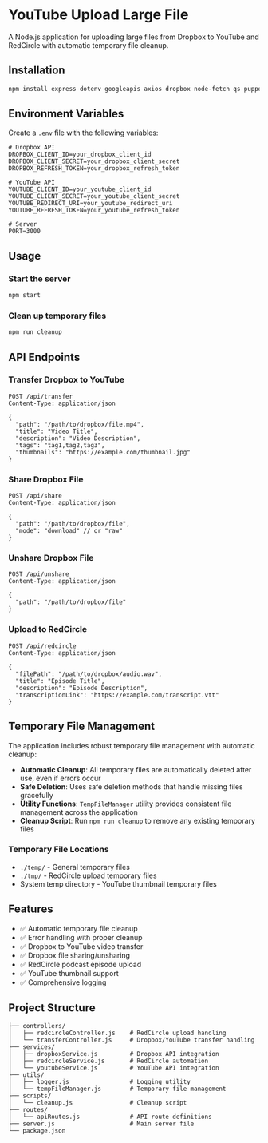 # YouTube Upload Large File

A Node.js application for uploading large files from Dropbox to YouTube and RedCircle with automatic temporary file cleanup.

## Installation

```bash
npm install express dotenv googleapis axios dropbox node-fetch qs puppeteer
```

## Environment Variables

Create a `.env` file with the following variables:

```env
# Dropbox API
DROPBOX_CLIENT_ID=your_dropbox_client_id
DROPBOX_CLIENT_SECRET=your_dropbox_client_secret
DROPBOX_REFRESH_TOKEN=your_dropbox_refresh_token

# YouTube API
YOUTUBE_CLIENT_ID=your_youtube_client_id
YOUTUBE_CLIENT_SECRET=your_youtube_client_secret
YOUTUBE_REDIRECT_URI=your_youtube_redirect_uri
YOUTUBE_REFRESH_TOKEN=your_youtube_refresh_token

# Server
PORT=3000
```

## Usage

### Start the server
```bash
npm start
```

### Clean up temporary files
```bash
npm run cleanup
```

## API Endpoints

### Transfer Dropbox to YouTube
```http
POST /api/transfer
Content-Type: application/json

{
  "path": "/path/to/dropbox/file.mp4",
  "title": "Video Title",
  "description": "Video Description",
  "tags": "tag1,tag2,tag3",
  "thumbnails": "https://example.com/thumbnail.jpg"
}
```

### Share Dropbox File
```http
POST /api/share
Content-Type: application/json

{
  "path": "/path/to/dropbox/file",
  "mode": "download" // or "raw"
}
```

### Unshare Dropbox File
```http
POST /api/unshare
Content-Type: application/json

{
  "path": "/path/to/dropbox/file"
}
```

### Upload to RedCircle
```http
POST /api/redcircle
Content-Type: application/json

{
  "filePath": "/path/to/dropbox/audio.wav",
  "title": "Episode Title",
  "description": "Episode Description",
  "transcriptionLink": "https://example.com/transcript.vtt"
}
```

## Temporary File Management

The application includes robust temporary file management with automatic cleanup:

- **Automatic Cleanup**: All temporary files are automatically deleted after use, even if errors occur
- **Safe Deletion**: Uses safe deletion methods that handle missing files gracefully
- **Utility Functions**: `TempFileManager` utility provides consistent file management across the application
- **Cleanup Script**: Run `npm run cleanup` to remove any existing temporary files

### Temporary File Locations
- `./temp/` - General temporary files
- `./tmp/` - RedCircle upload temporary files
- System temp directory - YouTube thumbnail temporary files

## Features

- ✅ Automatic temporary file cleanup
- ✅ Error handling with proper cleanup
- ✅ Dropbox to YouTube video transfer
- ✅ Dropbox file sharing/unsharing
- ✅ RedCircle podcast episode upload
- ✅ YouTube thumbnail support
- ✅ Comprehensive logging

## Project Structure

```
├── controllers/
│   ├── redcircleController.js    # RedCircle upload handling
│   └── transferController.js     # Dropbox/YouTube transfer handling
├── services/
│   ├── dropboxService.js         # Dropbox API integration
│   ├── redcircleService.js       # RedCircle automation
│   └── youtubeService.js         # YouTube API integration
├── utils/
│   ├── logger.js                 # Logging utility
│   └── tempFileManager.js        # Temporary file management
├── scripts/
│   └── cleanup.js                # Cleanup script
├── routes/
│   └── apiRoutes.js              # API route definitions
├── server.js                     # Main server file
└── package.json
```

